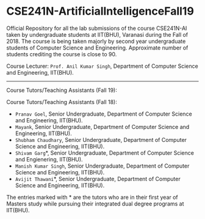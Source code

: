 # CSE241N-ArtificialIntelligenceFall19
Official Repository for all the lab submissions of the course CSE241N-AI taken by undergraduate students at IIT(BHU), Varanasi during the Fall of 2018. The course is being taken majorly by second year undergraduate students of Computer Science and Engineering. Approximate number of students crediting the course is close to 90.

Course Lecturer: ```Prof. Anil Kumar Singh```, Department of Computer Science and Engineering, IIT(BHU).<br/>

---------
Course Tutors/Teaching Assistants (Fall 19):

Course Tutors/Teaching Assistants (Fall 18):
* ```Pranav Goel```, Senior Undergraduate, Department of Computer Science and Engineering, IIT(BHU).
* ```Mayank```, Senior Undergraduate, Department of Computer Science and Engineering, IIT(BHU).
* ```Shubham Chaudhary```, Senior Undergraduate, Department of Computer Science and Engineering, IIT(BHU).
* ```Shivam Garg```*, Senior Undergraduate, Department of Computer Science and Engienering, IIT(BHU).
* ```Manish Kumar Singh```, Senior Undergraduate, Department of Computer Science and Engineering, IIT(BHU).
* ```Avijit Thawani```*, Senior Undergraduate, Department of Computer Science and Engineering, IIT(BHU).

The entries marked with * are the tutors who are in their first year of Masters study while pursuing their integrated dual degree programs at IIT(BHU).
